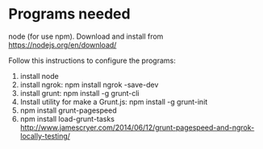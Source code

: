 # Programs needed
node (for use npm).
Download and install from https://nodejs.org/en/download/

Follow this instructions to configure the programs:
1. install node
2. install ngrok: npm install ngrok -save-dev
3. install grunt: npm install -g grunt-cli
4. Install utility for make a Grunt.js: npm install -g grunt-init
5. npm install grunt-pagespeed
6. npm install load-grunt-tasks
http://www.jamescryer.com/2014/06/12/grunt-pagespeed-and-ngrok-locally-testing/